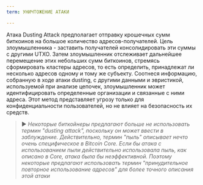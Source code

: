 ```yaml
---
term: УНИЧТОЖЕНИЕ АТАКИ

---
```

Атака Dusting Attack предполагает отправку крошечных сумм биткоинов на большое количество адресов-получателей. Цель злоумышленника - заставить получателей консолидировать эти суммы с другими UTXO. Затем злоумышленник отслеживает дальнейшее перемещение этих небольших сумм биткоинов, стремясь сформировать кластеры адресов, то есть определить, принадлежат ли несколько адресов одному и тому же субъекту. Соотнеся информацию, собранную в ходе атаки dusting, с другими данными и эвристикой, используемой при анализе цепочек, злоумышленник может идентифицировать определенные организации и связанные с ними адреса. Этот метод представляет угрозу только для конфиденциальности пользователей, но не влияет на безопасность их средств.

> ► *Некоторые биткойнеры предлагают больше не использовать термин "dusting attack", поскольку он может ввести в заблуждение. Действительно, термин "пыль" описывает нечто очень специфическое в Bitcoin Core. Если бы атака с использованием пыли действительно использовала пыль, как описано в Core, атака была бы неэффективной. Поэтому некоторые предлагают использовать термин "принудительное повторное использование адресов" для более точного описания этой атаки*